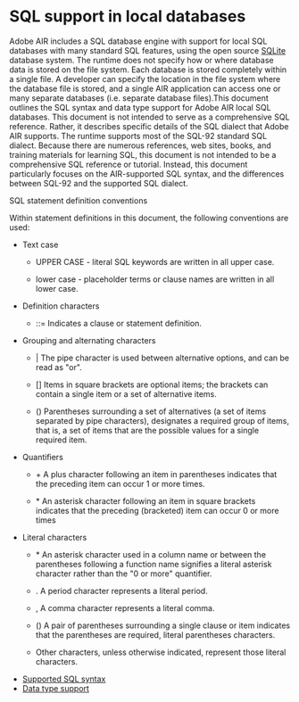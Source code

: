 # SQL support in local databases

<div>

Adobe AIR includes a SQL database engine with support for local SQL databases
with many standard SQL features, using the open source
[SQLite](http://www.sqlite.org) database system. The runtime does not specify
how or where database data is stored on the file system. Each database is stored
completely within a single file. A developer can specify the location in the
file system where the database file is stored, and a single AIR application can
access one or many separate databases (i.e. separate database files).This
document outlines the SQL syntax and data type support for Adobe AIR local SQL
databases. This document is not intended to serve as a comprehensive SQL
reference. Rather, it describes specific details of the SQL dialect that Adobe
AIR supports. The runtime supports most of the SQL-92 standard SQL dialect.
Because there are numerous references, web sites, books, and training materials
for learning SQL, this document is not intended to be a comprehensive SQL
reference or tutorial. Instead, this document particularly focuses on the
AIR-supported SQL syntax, and the differences between SQL-92 and the supported
SQL dialect.

SQL statement definition conventions

<div>

Within statement definitions in this document, the following conventions are
used:

- Text case

  - UPPER CASE - literal SQL keywords are written in all upper case.

  - lower case - placeholder terms or clause names are written in all lower
    case.

- <div>

  Definition characters

  - ::= Indicates a clause or statement definition.

  </div>

- <div>

  Grouping and alternating characters

  - \| The pipe character is used between alternative options, and can be read
    as "or".

  - \[\] Items in square brackets are optional items; the brackets can contain a
    single item or a set of alternative items.

  - () Parentheses surrounding a set of alternatives (a set of items separated
    by pipe characters), designates a required group of items, that is, a set of
    items that are the possible values for a single required item.

  </div>

- <div>

  Quantifiers

  - \+ A plus character following an item in parentheses indicates that the
    preceding item can occur 1 or more times.

  - \* An asterisk character following an item in square brackets indicates that
    the preceding (bracketed) item can occur 0 or more times

  </div>

- Literal characters

  - \* An asterisk character used in a column name or between the parentheses
    following a function name signifies a literal asterisk character rather than
    the "0 or more" quantifier.

  - . A period character represents a literal period.

  - , A comma character represents a literal comma.

  - () A pair of parentheses surrounding a single clause or item indicates that
    the parentheses are required, literal parentheses characters.

  - Other characters, unless otherwise indicated, represent those literal
    characters.

</div>

- [Supported SQL syntax](WSd47bd22bdd97276f1365b8c112629d7c47c-8000.html)
- [Data type support](WSd47bd22bdd97276f2aceae3b1262b7f2d43-8000.html)

</div>

<div>

<div>

</div>

</div>
